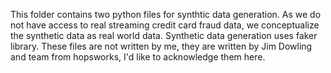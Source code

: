 This folder contains two python files for synthtic data generation. As we do not have access to real streaming credit card fraud data, we conceptualize the synthetic data as real world data.
Synthetic data generation uses faker library. These files are not written by me, they are written by Jim Dowling and team from hopsworks, I'd like to acknowledge them here.
